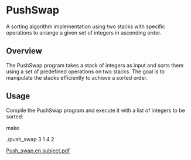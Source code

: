 # PushSwap

A sorting algorithm implementation using two stacks with specific operations to arrange a given set of integers in ascending order.

## Overview

The PushSwap program takes a stack of integers as input and sorts them using a set of predefined operations on two stacks. The goal is to manipulate the stacks efficiently to achieve a sorted order.

## Usage

Compile the PushSwap program and execute it with a list of integers to be sorted:

make

./push_swap 3 1 4 2

[Push_swap.en.subject.pdf](https://github.com/AK7iwi/Push_swap/files/14182106/Push_swap.en.subject.pdf)
